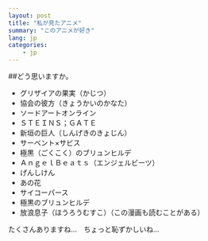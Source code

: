 ```yaml
---
layout: post
title: "私が見たアニメ"
summary: "このアニメが好き"
lang: jp
categories:
    - jp
---
```



##どう思いますか。


* グリザイアの果実（かじつ）
* 協会の彼方（きょうかいのかなた）
* ソードアートオンライン
* ＳＴＥＩＮＳ；ＧＡＴＥ
* 新垣の巨人（しんげきのきょじん）
* サーベント×サビス
* 極黒（ごくこく）のブリュンヒルデ
* ＡｎｇｅｌＢｅａｔｓ（エンジェルビーツ）
* げんしけん
* あの花
* サイコーパース
* 極黒のブリュンヒルデ
* 放浪息子（ほうろうむすこ）（この漫画も読むことがある）

たくさんありますね…　ちょっと恥ずかしいね…

